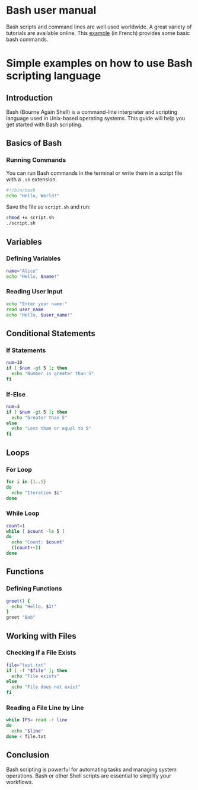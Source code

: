 # Bash user manual
Bash scripts and command lines are well used worldwide. A great variety of tutorials are available online. 
This [example](https://doc.ubuntu-fr.org/tutoriel/console_ligne_de_commande) (in French) provides some basic bash commands.

# Simple examples on how to use Bash scripting language
## Introduction
Bash (Bourne Again Shell) is a command-line interpreter and scripting language used in Unix-based operating systems. This guide will help you get started with Bash scripting.

## Basics of Bash
### Running Commands
You can run Bash commands in the terminal or write them in a script file with a `.sh` extension.

```bash
#!/bin/bash
echo "Hello, World!"
```
Save the file as `script.sh` and run:
```bash
chmod +x script.sh
./script.sh
```

## Variables
### Defining Variables
```bash
name="Alice"
echo "Hello, $name!"
```

### Reading User Input
```bash
echo "Enter your name:"
read user_name
echo "Hello, $user_name!"
```

## Conditional Statements
### If Statements
```bash
num=10
if [ $num -gt 5 ]; then
  echo "Number is greater than 5"
fi
```

### If-Else
```bash
num=3
if [ $num -gt 5 ]; then
  echo "Greater than 5"
else
  echo "Less than or equal to 5"
fi
```

## Loops
### For Loop
```bash
for i in {1..5}
do
  echo "Iteration $i"
done
```

### While Loop
```bash
count=1
while [ $count -le 5 ]
do
  echo "Count: $count"
  ((count++))
done
```

## Functions
### Defining Functions
```bash
greet() {
  echo "Hello, $1!"
}
greet "Bob"
```

## Working with Files
### Checking if a File Exists
```bash
file="test.txt"
if [ -f "$file" ]; then
  echo "File exists"
else
  echo "File does not exist"
fi
```

### Reading a File Line by Line
```bash
while IFS= read -r line
do
  echo "$line"
done < file.txt
```

## Conclusion
Bash scripting is powerful for automating tasks and managing system operations. Bash or other Shell scripts are essential to simplify your workflows.
